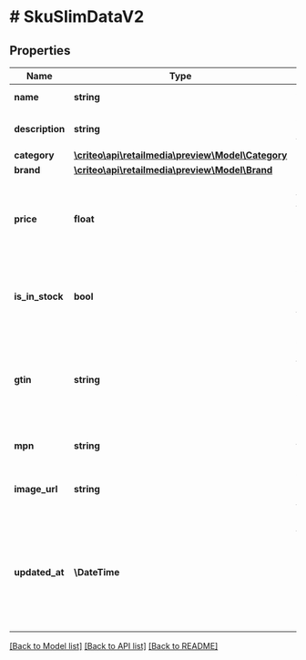 # # SkuSlimDataV2

## Properties

Name | Type | Description | Notes
------------ | ------------- | ------------- | -------------
**name** | **string** | A short product name. | [optional]
**description** | **string** | A short description of the product. | [optional]
**category** | [**\criteo\api\retailmedia\preview\Model\Category**](Category.md) |  | [optional]
**brand** | [**\criteo\api\retailmedia\preview\Model\Brand**](Brand.md) |  | [optional]
**price** | **float** | The price of the product on the retailer site. Can be omitted in certain circumstances |
**is_in_stock** | **bool** | An indication of if the retailer currently has the product in stock. |
**gtin** | **string** | A GTIN identifier for the product if available. Covers variations such as EANs and UPCs. | [optional]
**mpn** | **string** | The MPN for the product if available. | [optional]
**image_url** | **string** | An http image resource provided by the retailer. | [optional]
**updated_at** | **\DateTime** | The last time this product was updated in the Retail Media Catalog. Represented as a UTC ISO8601 string. |

[[Back to Model list]](../../README.md#models) [[Back to API list]](../../README.md#endpoints) [[Back to README]](../../README.md)
